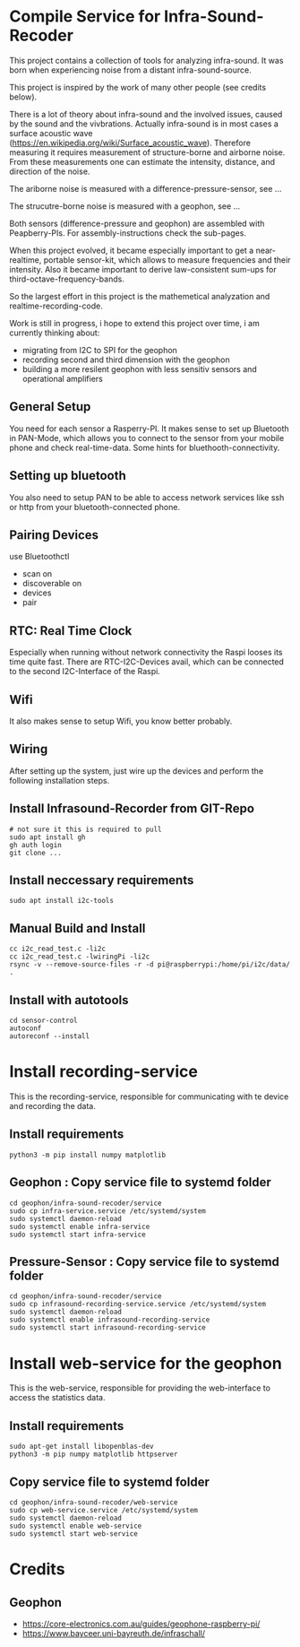 # Compile Service for Infra-Sound-Recoder

This project contains a collection of tools for analyzing infra-sound. It was born when experiencing noise from a distant infra-sound-source.

This project is inspired by the work of many other people (see credits below).

There is a lot of theory about infra-sound and the involved issues, caused by the sound and the vivbrations. Actually infra-sound is in 
most cases a surface acoustic wave (https://en.wikipedia.org/wiki/Surface_acoustic_wave). Therefore measuring it requires measurement of
structure-borne and airborne noise. From these measurements one can estimate the intensity, distance, and direction of the noise.

The ariborne noise is measured with a difference-pressure-sensor, see ...

The strucutre-borne noise is measured with a geophon, see ... 

Both sensors (difference-pressure and geophon) are assembled with Peapberry-PIs. For assembly-instructions check the sub-pages.

When this project evolved, it became especially important to get a near-realtime, portable sensor-kit, which allows to measure
frequencies and their intensity. Also it became important to derive law-consistent sum-ups for third-octave-frequency-bands.

So the largest effort in this project is the mathemetical analyzation and realtime-recording-code.

Work is still in progress, i hope to extend this project over time, i am currently thinking about:

* migrating from I2C to SPI for the geophon
* recording second and third dimension with the geophon
* building a more resilent geophon with less sensitiv sensors and operational amplifiers 

## General Setup

You need for each sensor a Rasperry-PI. It makes sense to set up Bluetooth in PAN-Mode, which allows you to connect to the sensor from your mobile phone and check real-time-data. Some hints for bluethooth-connectivity.

## Setting up bluetooth

You also need to setup PAN to be able to access network services like ssh or http from your bluetooth-connected phone.

## Pairing Devices
use Bluetoothctl
* scan on
* discoverable on
* devices
* pair

## RTC: Real Time Clock

Especially when running without network connectivity the Raspi looses its time quite fast.
There are RTC-I2C-Devices avail, which can be connected to the second I2C-Interface of the Raspi.

## Wifi

It also makes sense to setup Wifi, you know better probably.

## Wiring

After setting up the system, just wire up the devices and perform the following installation steps.

## Install Infrasound-Recorder from GIT-Repo

```
# not sure it this is required to pull
sudo apt install gh
gh auth login
git clone ...
```

## Install neccessary requirements

```
sudo apt install i2c-tools
```

## Manual Build and Install
```
cc i2c_read_test.c -li2c
cc i2c_read_test.c -lwiringPi -li2c
rsync -v --remove-source-files -r -d pi@raspberrypi:/home/pi/i2c/data/ . 
```
## Install with autotools

```
cd sensor-control
autoconf
autoreconf --install
```

# Install recording-service

This is the recording-service, responsible for communicating with te device and recording the data.

## Install requirements
```
python3 -m pip install numpy matplotlib
```
## Geophon : Copy service file to systemd folder
```
cd geophon/infra-sound-recoder/service
sudo cp infra-service.service /etc/systemd/system
sudo systemctl daemon-reload
sudo systemctl enable infra-service
sudo systemctl start infra-service
```

## Pressure-Sensor : Copy service file to systemd folder
```
cd geophon/infra-sound-recoder/service
sudo cp infrasound-recording-service.service /etc/systemd/system
sudo systemctl daemon-reload
sudo systemctl enable infrasound-recording-service
sudo systemctl start infrasound-recording-service
```

# Install web-service for the geophon

This is the web-service, responsible for providing the web-interface to access the statistics data.

## Install requirements

```
sudo apt-get install libopenblas-dev
python3 -m pip numpy matplotlib httpserver
```
## Copy service file to systemd folder

```
cd geophon/infra-sound-recoder/web-service
sudo cp web-service.service /etc/systemd/system
sudo systemctl daemon-reload
sudo systemctl enable web-service
sudo systemctl start web-service
```
# Credits

## Geophon

* https://core-electronics.com.au/guides/geophone-raspberry-pi/
* https://www.bayceer.uni-bayreuth.de/infraschall/
